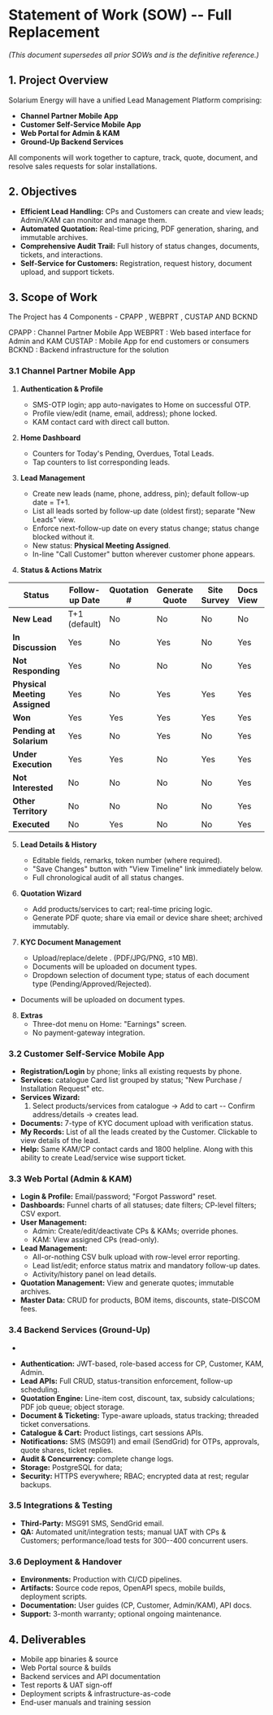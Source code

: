 # Statement of Work (SOW) -- Full Replacement
*(This document supersedes all prior SOWs and is the definitive reference.)*

## 1. Project Overview

Solarium Energy will have a unified Lead Management Platform comprising:

- **Channel Partner Mobile App**
- **Customer Self-Service Mobile App**
- **Web Portal for Admin & KAM**
- **Ground-Up Backend Services**

All components will work together to capture, track, quote, document, and resolve sales requests for solar installations.

## 2. Objectives

- **Efficient Lead Handling:** CPs and Customers can create and view leads; Admin/KAM can monitor and manage them.
- **Automated Quotation:** Real-time pricing, PDF generation, sharing, and immutable archives.
- **Comprehensive Audit Trail:** Full history of status changes, documents, tickets, and interactions.
- **Self-Service for Customers:** Registration, request history, document upload, and support tickets.

## 3. Scope of Work

The Project has 4 Components - CPAPP , WEBPRT , CUSTAP AND BCKND

CPAPP : Channel Partner Mobile App 
WEBPRT : Web based interface for Admin and KAM 
CUSTAP : Mobile App for end customers or consumers
BCKND : Backend infrastructure for the solution

### 3.1 Channel Partner Mobile App

1. **Authentication & Profile**
   - SMS-OTP login; app auto-navigates to Home on successful OTP.
   - Profile view/edit (name, email, address); phone locked.
   - KAM contact card with direct call button.

2. **Home Dashboard**
   - Counters for Today's Pending, Overdues, Total Leads.
   - Tap counters to list corresponding leads.

3. **Lead Management**
   - Create new leads (name, phone, address, pin); default follow-up date = T+1.
   - List all leads sorted by follow-up date (oldest first); separate "New Leads" view.
   - Enforce next-follow-up date on every status change; status change blocked without it.
   - New status: **Physical Meeting Assigned**.
   - In-line "Call Customer" button wherever customer phone appears.

4. **Status & Actions Matrix**

| **Status** | **Follow-up Date** | **Quotation #** | **Generate Quote** | **Site Survey** | **Docs View** | **Docs Upload** |
|------------|-------------------|----------------|-------------------|----------------|--------------|----------------|
| **New Lead** | T+1 (default) | No | No | No | No | No |
| **In Discussion** | Yes | No | Yes | No | Yes | Yes |
| **Not Responding** | Yes | No | No | No | Yes | Yes |
| **Physical Meeting Assigned** | Yes | No | Yes | Yes | Yes | Yes |
| **Won** | Yes | Yes | Yes | Yes | Yes | Yes |
| **Pending at Solarium** | Yes | No | Yes | No | Yes | Yes |
| **Under Execution** | Yes | Yes | No | Yes | Yes | Yes |
| **Not Interested** | No | No | No | No | Yes | Yes |
| **Other Territory** | No | No | No | No | Yes | Yes |
| **Executed** | No | Yes | No | No | Yes | Yes |

5. **Lead Details & History**
   - Editable fields, remarks, token number (where required).
   - "Save Changes" button with "View Timeline" link immediately below.
   - Full chronological audit of all status changes.

6. **Quotation Wizard**
   - Add products/services to cart; real-time pricing logic.
   - Generate PDF quote; share via email or device share sheet; archived immutably.

7. **KYC Document Management**
   - Upload/replace/delete . (PDF/JPG/PNG, ≤10 MB).
   -  Documents will be uploaded on document types. 
   - Dropdown selection of document type; status of each document type (Pending/Approved/Rejected).
  -  Documents will be uploaded on document types. 
 




8. **Extras**
   - Three-dot menu on Home: "Earnings" screen.
   - No payment-gateway integration.

### 3.2 Customer Self-Service Mobile App

- **Registration/Login** by phone; links all existing requests by phone.
- **Services:** catalogue Card list grouped by status; "New Purchase / Installation Request" etc. 
- **Services Wizard:**
  1. Select products/services from catalogue → Add to cart -- Confirm address/details → creates lead.
- **Documents:**  7-type of KYC document upload with verification status. 
- **My Records:** List of all the leads created by the Customer. Clickable to view details of the lead. 
- **Help:** Same KAM/CP contact cards and 1800 helpline. Along with this ability to create Lead/service wise support ticket.


### 3.3 Web Portal (Admin & KAM)

- **Login & Profile:** Email/password; "Forgot Password" reset.
- **Dashboards:** Funnel charts of all statuses; date filters; CP-level filters; CSV export.
- **User Management:**
  - Admin: Create/edit/deactivate CPs & KAMs; override phones.
  - KAM: View assigned CPs (read-only).
- **Lead Management:**
  - All-or-nothing CSV bulk upload with row-level error reporting.
  - Lead list/edit; enforce status matrix and mandatory follow-up dates.
  - Activity/history panel on lead details.
- **Quotation Management:** View and generate quotes; immutable archives.
- **Master Data:** CRUD for products, BOM items, discounts, state-DISCOM fees.

### 3.4 Backend Services (Ground-Up)
*

- **Authentication:** JWT-based, role-based access for CP, Customer, KAM, Admin.
- **Lead APIs:** Full CRUD, status-transition enforcement, follow-up scheduling.
- **Quotation Engine:** Line-item cost, discount, tax, subsidy calculations; PDF job queue; object storage.
- **Document & Ticketing:** Type-aware uploads, status tracking; threaded ticket conversations.
- **Catalogue & Cart:** Product listings, cart sessions APIs.
- **Notifications:** SMS (MSG91) and email (SendGrid) for OTPs, approvals, quote shares, ticket replies.
- **Audit & Concurrency:** complete change logs.
- **Storage:** PostgreSQL for data;
- **Security:** HTTPS everywhere; RBAC; encrypted data at rest; regular backups.

### 3.5 Integrations & Testing

- **Third-Party:** MSG91 SMS, SendGrid email.
- **QA:** Automated unit/integration tests; manual UAT with CPs & Customers; performance/load tests for 300--400 concurrent users.

### 3.6 Deployment & Handover

- **Environments:**  Production with CI/CD pipelines.
- **Artifacts:** Source code repos, OpenAPI specs, mobile builds, deployment scripts.
- **Documentation:** User guides (CP, Customer, Admin/KAM), API docs.
- **Support:** 3-month warranty; optional ongoing maintenance.

## 4. Deliverables

- Mobile app binaries & source
- Web Portal source & builds
- Backend services and API documentation
- Test reports & UAT sign-off
- Deployment scripts & infrastructure-as-code
- End-user manuals and training session